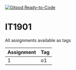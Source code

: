 [![Gitpod Ready-to-Code](https://img.shields.io/badge/Gitpod-Ready--to--Code-blue?logo=gitpod)](https://gitpod.idi.ntnu.no/#https://gitlab.stud.idi.ntnu.no/it1901/students-2020/eiritan.git)

# IT1901

All assignments available as tags

| Assignment | Tag |
|------------|-----|
| 1          | o1  |